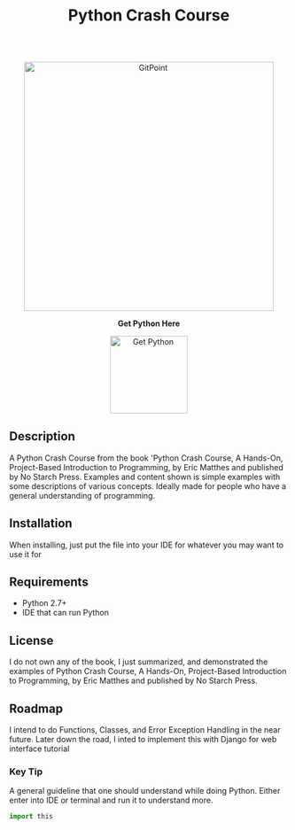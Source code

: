 <h1 align="center"> Python Crash Course </h1> <br>
</h1> <br>
<p align="center">
  <img alt="GitPoint" title="GitPoint" src="https://i.imgur.com/zQvMecY.gif" width="450">
</p>
<p align="center">
  <b>Get Python Here</b>
</p>
<p align="center">
 <a href="https://www.python.org/downloads/">
    <img alt="Get Python" title="Python Download" src="https://i.imgur.com/3GmPd7O.png" width="140">
  </a>
</p>

## Description
A Python Crash Course from the book 'Python Crash Course, A Hands-On, Project-Based Introduction to Programming, by Eric Matthes and published by No Starch Press. Examples and content shown is simple examples with some descriptions of various concepts. Ideally made for people who have a general understanding of programming.

## Installation
When installing, just put the file into your IDE for whatever you may want to use it for

## Requirements
- Python 2.7+
- IDE that can run Python

## License
I do not own any of the book, I just summarized, and demonstrated the examples of 
Python Crash Course, A Hands-On, Project-Based Introduction to Programming, by Eric Matthes and published by No Starch Press.

## Roadmap
I intend to do Functions, Classes, and Error Exception Handling in the near future.
Later down the road, I inted to implement this with Django for web interface tutorial

### Key Tip
A general guideline that one should understand while doing Python.
Either enter into IDE or terminal and run it to understand more.
```python
import this
